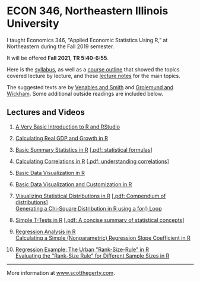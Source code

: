 # ECON 346, Northeastern Illinois University

I taught Economics 346, “Applied Economic Statistics Using R,”  at Northeastern during the Fall 2019 semester. 

It will be offered **Fall 2021, TR 5:40-6:55**.

Here is the [syllabus](https://docs.google.com/viewer?a=v&pid=sites&srcid=ZGVmYXVsdGRvbWFpbnxzd2hlZ2VydHl8Z3g6MmQxZTA1ODk1ZWIxMzdjNQ), as well as a [course outline](https://docs.google.com/viewer?a=v&pid=sites&srcid=ZGVmYXVsdGRvbWFpbnxzd2hlZ2VydHl8Z3g6N2I5YTRlYTg5Y2MwMGExZA) that showed the topics covered lecture by lecture, and these [lecture notes](https://docs.google.com/viewer?a=v&pid=sites&srcid=ZGVmYXVsdGRvbWFpbnxzd2hlZ2VydHl8Z3g6MmJlNjRjY2NhYjViNDZhMw) for the main topics. 

The suggested texts are by [Venables and Smith](https://cran.r-project.org/doc/manuals/r-release/R-intro.pdf) and [Grolemund and Wickham](https://r4ds.had.co.nz/). Some additional outside readings are included below.

## Lectures and Videos
1. [A Very Basic Introduction to R and RStudio](https://youtu.be/is5BXo0HfZs)                                           
2. [Calculating Real GDP and Growth in R](https://youtu.be/orqhOGiHDZQ)                                                   
3. [Basic Summary Statistics in R](https://youtu.be/C4K31VFDb1s) [[.pdf: statistical formulas](http://integral-table.com/downloads/stats.pdf)]                                      
4. [Calculating Correlations in R](https://youtu.be/9Y6yFliG1Fg) [[.pdf: understanding correlations](https://www.japi.org/article/files/principles_of_correlation_analysis.pdf)]                             
5. [Basic Data Visualization in R](https://youtu.be/z_qFjlDm8Sc)                                                                              
6. [Basic Data Visualization and Customization in R]()                                                   
7. [Visualizing Statistical Distributions in R](https://youtu.be/qG7hByQnzuY) [[.pdf: Compendium of distributions](https://www.causascientia.org/math_stat/Dists/Compendium.pdf)]    
   [Generating a Chi-Square Distribution in R using a for() Loop](https://youtu.be/PF6dXy_dk-k)                                  

8. [Simple T-Tests in R](https://youtu.be/1bK34Of2v6g)  [[.pdf: A concise summary of statistical concepts](https://cbmm.mit.edu/sites/default/files/documents/probability_handout.pdf)] 

9. [Regression Analysis in R](https://youtu.be/qN_ulTayz2U)                                                                                          
   [Calculating a Simple (Nonparametric) Regression Slope Coefficient in R](https://youtu.be/_MD-y3djXlc)                    

10. [Regression Example: The Urban "Rank-Size-Rule" in R](https://youtu.be/ezufZhSoY7s)                                          
    [Evaluating the "Rank-Size Rule" for Different Sample Sizes in R](https://youtu.be/lUyuoI9KiSI)
 
 ___
 More information at www.scotthegerty.com.
   
